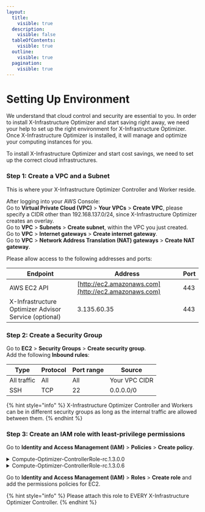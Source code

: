 ```yaml
---
layout:
  title:
    visible: true
  description:
    visible: false
  tableOfContents:
    visible: true
  outline:
    visible: true
  pagination:
    visible: true
---
```


# Setting Up Environment

We understand that cloud control and security are essential to you. In order to install X-Infrastructure Optimizer and start saving right away, we need your help to set up the right environment for X-Infrastructure Optimizer. Once X-Infrastructure Optimizer is installed, it will manage and optimize your computing instances for you.

To install X-Infrastructure Optimizer and start cost savings, we need to set up the correct cloud infrastructures.

### Step 1: Create a VPC and a Subnet

This is where your X-Infrastructure Optimizer Controller and Worker reside.

After logging into your AWS Console:\
Go to **Virtual Private Cloud (VPC)** > **Your VPCs** > **Create VPC**, please specify a CIDR other than 192.168.137.0/24, since X-Infrastructure Optimizer creates an overlay.\
Go to **VPC** > **Subnets** > **Create subnet**, within the VPC you just created.\
Go to **VPC** > **Internet gateways** > **Create internet gateway**.\
Go to **VPC** > **Network Address Translation (NAT) gateways** > **Create NAT gateway**.

Please allow access to the following addresses and ports:

| Endpoint                                     | Address                                              | Port |
| -------------------------------------------- | ---------------------------------------------------- | ---- |
| AWS EC2 API                                  | [http://ec2.amazonaws.com](http://ec2.amazonaws.com) | 443  |
| X-Infrastructure Optimizer Advisor Service (optional) | 3.135.60.35                                          | 443  |

### Step 2: Create a Security Group

Go to **EC2** > **Security Groups** > **Create security group**.\
Add the following **Inbound rules**:

| Type        | Protocol | Port range | Source        |
| ----------- | -------- | ---------- | ------------- |
| All traffic | All      | All        | Your VPC CIDR |
| SSH         | TCP      | 22         | 0.0.0.0/0     |

{% hint style="info" %}
X-Infrastructure Optimizer Controller and Workers can be in different security groups as long as the internal traffic are allowed between them.
{% endhint %}

### Step 3: Create an IAM role with least-privilege permissions <a href="#step-3-create-an-iam-role-with-least-privilege-permissions" id="step-3-create-an-iam-role-with-least-privilege-permissions"></a>

Go to **Identity and Access Management (IAM)** > **Policies** > **Create policy**.

<details>

<summary>Compute-Optimizer-ControllerRole-rc.1.3.0.0</summary>

```
{
    "Version": "2012-10-17",
    "Statement": [
        {
            "Effect": "Allow",
            "Action": [
                "ec2:RunInstances",
                "ec2:DescribeSpotPriceHistory",
                "ec2:DescribeInstances",
                "ec2:DescribeInstanceTypes",
                "ec2:DescribeTags",
                "ec2:CreateTags",
                "ec2:CreateFleet",
                "ec2:CreateLaunchTemplate",
                "ec2:DeleteLaunchTemplate",
                "ec2:TerminateInstances",
                "ec2:AssignPrivateIpAddresses",
                "ec2:UnassignPrivateIpAddresses",
                "ec2:AttachNetworkInterface",
                "ec2:DetachNetworkInterface",
                "ec2:CreateNetworkInterface",
                "ec2:DeleteNetworkInterface",
                "ec2:ModifyNetworkInterfaceAttribute",
                "ec2:DescribeRegions"
            ],
            "Resource": "*"
        },
        {
            "Effect": "Allow",
            "Action": [
                "iam:CreateServiceLinkedRole",
                "iam:ListRoles",
                "iam:ListInstanceProfiles",
                "iam:PassRole"
            ],
            "Resource": "*"
        },
        {
            "Effect": "Allow",
            "Action": [
                "ec2:DescribeSubnets",
                "ec2:DescribeSecurityGroups",
                "ec2:DescribeImages",
                "ec2:DescribeKeyPairs",
                "ec2:DescribeInstanceTypeOfferings",
                "iam:GetInstanceProfile",
                "iam:GetRole",
                "iam:SimulatePrincipalPolicy",
                "sns:Publish",
                "ssm:GetParameters"
            ],
            "Resource": "*"
        },
        {
            "Action": "sts:DecodeAuthorizationMessage",
            "Effect": "Allow",
            "Resource": "*"
        },
        {
            "Action": "ssm:GetParametersByPath",
            "Effect": "Allow",
            "Resource": "*"
        }
    ]
}
```

</details>

<details>

<summary>Compute-Optimizer-ControllerRole-rc.1.3.0.6</summary>

Statement blocks with an Sid starting with "Optional" can be removed if not required.

The following variables need to be replaced in the policy document before attaching it to a role:

* \<REGION>
* \<WORKER\_SUBNET\_ID>
* \<CONTROLLER\_IAM\_ROLE\_INSTANCE\_PROFILE\_ARN>
* \<WORKER\_IAM\_ROLE\_INSTANCE\_PROFILE\_ARN> - this resource definition can be removed if no IAM role is used for the worker
* \<CONTROLLER\_IAM\_ROLE\_ARN>
* (optional) \<WORKER\_IAM\_ROLE\_ARN>
* (optional) \<WATCHDOG\_TOPIC\_ARN>
* (optional) \<SSM\_PARAMETER\_STORE\_ARN+ROOT\_PATH>

```
{
  "Version": "2012-10-17",
  "Statement": [
      {
          "Sid": "xspotFleetCreation",
          "Effect": "Allow",
          "Action": "ec2:CreateFleet",
          "Resource": "arn:aws:ec2:<REGION>:*:launch-template/*"
      },
      {
          "Sid": "xspotFleetCreationTagging",
          "Effect": "Allow",
          "Action": "ec2:CreateFleet",
          "Resource": [
              "arn:aws:ec2:<REGION>:*:instance/*",
              "arn:aws:ec2:<REGION>:*:fleet/*"
          ],
          "Condition": {
              "StringLike": {
                  "aws:RequestTag/exo-fleet": "*"
              }
          }
      },
      {
          "Sid": "xspotInstanceCreation",
          "Effect": "Allow",
          "Action": "ec2:RunInstances",
          "Resource": [
              "arn:aws:ec2:<REGION>:*:subnet/<WORKER_SUBNET_ID>",
              "arn:aws:ec2:<REGION>:*:image/ami-*",
              "arn:aws:ec2:<REGION>:*:key-pair/*",
              "arn:aws:ec2:<REGION>:*:security-group/*",
              "arn:aws:ec2:<REGION>:*:launch-template/*"
          ]
      },
      {
          "Sid": "xspotInstanceCreationTagging",
          "Effect": "Allow",
          "Action": "ec2:RunInstances",
          "Resource": [
              "arn:aws:ec2:<REGION>:*:instance/*",
              "arn:aws:ec2:<REGION>:*:volume/*",
              "arn:aws:ec2:<REGION>:*:network-interface/*"
          ],
          "Condition": {
              "StringLike": {
                  "aws:RequestTag/exo-fleet": "*"
              }
          }
      },
      {
          "Sid": "xspotResourceCreation",
          "Effect": "Allow",
          "Action": [
              "ec2:CreateLaunchTemplate",
              "ec2:CreateVolume"
          ],
          "Resource": [
              "arn:aws:ec2:<REGION>:*:launch-template/*",
              "arn:aws:ec2:<REGION>:*:volume/*"
          ],
          "Condition": {
              "StringLike": {
                  "aws:RequestTag/exo-fleet": "*"
              }
          }
      },
      {
          "Sid": "xspotSnapshotCreation",
          "Effect": "Allow",
          "Action": "ec2:CreateSnapshot",
          "Resource": "arn:aws:ec2:<REGION>:*:volume/*"
      },
      {
          "Sid": "xspotSnapshotCreationTagging",
          "Effect": "Allow",
          "Action": "ec2:CreateSnapshot",
          "Resource": "arn:aws:ec2:<REGION>::snapshot/*",
          "Condition": {
              "StringLike": {
                  "aws:RequestTag/exo-fleet": "*"
              }
          }
      },
      {
          "Sid": "xspotTagsForResourceCreation",
          "Action": "ec2:CreateTags",
          "Effect": "Allow",
          "Resource": "arn:aws:ec2:<REGION>:*:*/*",
          "Condition": {
              "StringEquals": {
                  "ec2:CreateAction": [
                      "CreateLaunchTemplate",
                      "RunInstances",
                      "CreateVolume",
                      "CreateFleet",
                      "CreateSnapshot"
                  ]
              }
          }
      },
      {
          "Sid": "xspotResourceDescription",
          "Effect": "Allow",
          "Action": [
              "ec2:DescribeSpotPriceHistory",
              "ec2:DescribeInstances",
              "ec2:DescribeInstanceTypes",
              "ec2:DescribeTags",
              "ec2:DescribeSubnets",
              "ec2:DescribeSecurityGroups",
              "ec2:DescribeImages",
              "ec2:DescribeKeyPairs",
              "ec2:DescribeInstanceTypeOfferings",
              "ec2:DescribeVolumes",
              "ec2:DescribeSnapshots",
              "iam:ListInstanceProfiles"
          ],
          "Resource": "*"
      },
      {
          "Sid": "xspotResourceModification",
          "Effect": "Allow",
          "Action": [
              "ec2:AssignPrivateIpAddresses",
              "ec2:UnassignPrivateIpAddresses",
              "ec2:ModifyInstanceAttribute",
              "ec2:AttachVolume",
              "ec2:DetachVolume",
              "ec2:StopInstances",
              "ec2:RebootInstances"
          ],
          "Resource": [
              "arn:aws:ec2:<REGION>:*:network-interface/*",
              "arn:aws:ec2:<REGION>:*:volume/*",
              "arn:aws:ec2:<REGION>:*:instance/*"
          ],
          "Condition": {
              "StringLike": {
                  "aws:ResourceTag/exo-fleet": "*"
              }
          }
      },
      {
          "Sid": "xspotResourceDeletion",
          "Effect": "Allow",
          "Action": [
              "ec2:DeleteLaunchTemplate",
              "ec2:TerminateInstances",
              "ec2:DeleteVolume"
          ],
          "Resource": [
              "arn:aws:ec2:<REGION>:*:instance/*",
              "arn:aws:ec2:<REGION>:*:volume/*",
              "arn:aws:ec2:<REGION>:*:launch-template/*"
          ],
          "Condition": {
              "StringLike": {
                  "aws:ResourceTag/exo-fleet": "*"
              }
          }
      },
      {
          "Sid": "xspotInstanceProfile",
          "Effect": "Allow",
          "Action": "iam:GetInstanceProfile",
          "Resource": [
              "<CONTROLLER_IAM_ROLE_INSTANCE_PROFILE_ARN>",
              "<WORKER_IAM_ROLE_INSTANCE_PROFILE_ARN>"
          ]
      },
      {
          "Sid": "xspotPolicySimulation",
          "Effect": "Allow",
          "Action": "iam:SimulatePrincipalPolicy",
          "Resource": "<CONTROLLER_IAM_ROLE_ARN>"
      },
      {
          "Sid": "OptionalXspotWorkerIamRole",
          "Effect": "Allow",
          "Action": "iam:PassRole",
          "Resource": "<WORKER_IAM_ROLE_ARN>"
      },
      {
          "Sid": "OptionalXspotWatchDogSNS",
          "Effect": "Allow",
          "Action": "sns:Publish",
          "Resource": "<WATCHDOG_TOPIC_ARN>"
      },
      {
          "Sid": "OptionalXspotParameterStore",
          "Effect": "Allow",
          "Action": [
              "ssm:GetParametersByPath",
              "ssm:GetParameters"
          ],
          "Resource": "<SSM_PARAMETER_STORE_ARN+ROOT_PATH>/*"
      },
      {
          "Sid": "OptionalDebuggingHelp",
          "Action": "sts:DecodeAuthorizationMessage",
          "Effect": "Allow",
          "Resource": "*"
      }
  ]
}
```

</details>

Go to **Identity and Access Management (IAM)** > **Roles** > **Create role** and add the permissions policies for EC2.

{% hint style="info" %}
Please attach this role to EVERY X-Infrastructure Optimizer Controller.
{% endhint %}
